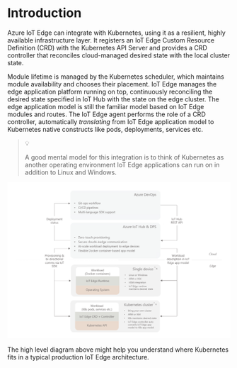 # Introduction

Azure IoT Edge can integrate with Kubernetes, using it as a resilient, highly available infrastructure layer. It registers an IoT Edge Custom Resource Definition (CRD) with the Kubernetes API Server and provides a CRD controller that reconciles cloud-managed desired state with the local cluster state.

Module lifetime is managed by the Kubernetes scheduler, which maintains module availability and chooses their placement. IoT Edge manages the edge application platform running on top, continuously reconciling the desired state specified in IoT Hub with the state on the edge cluster. The edge application model is still the familiar model based on IoT Edge modules and routes. The IoT Edge agent performs the role of a CRD controller, automatically *translating* from IoT Edge application model to Kubernetes native constructs like pods, deployments, services etc.

>💡
>
> A good mental model for this integration is to think of Kubernetes as another operating environment IoT Edge applications can run on in addition to Linux and Windows.

![](./media/k8s_model.png)

The high level diagram above might help you understand where Kubernetes fits in a typical production IoT Edge architecture.